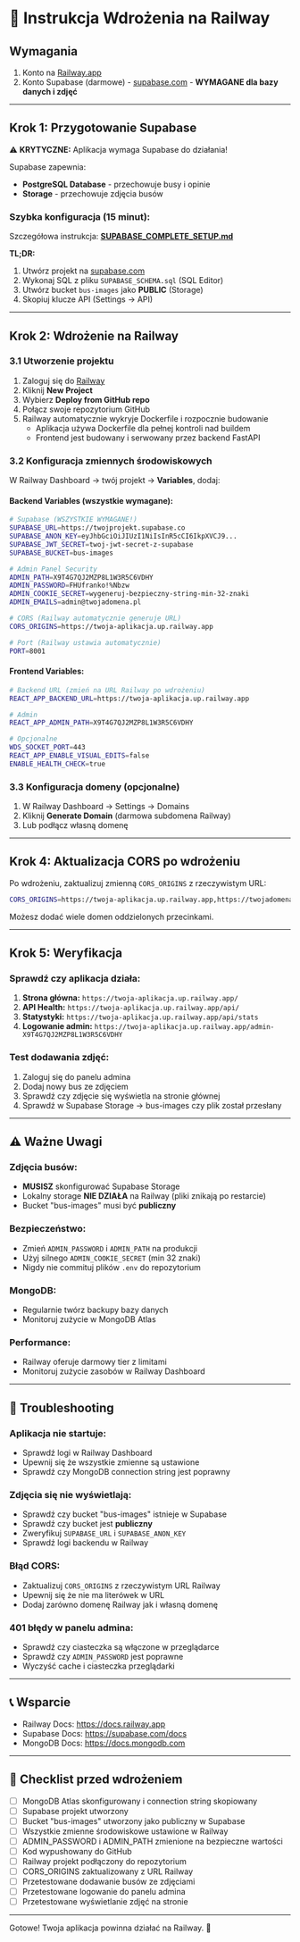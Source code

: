 # 🚀 Instrukcja Wdrożenia na Railway

## Wymagania

1. Konto na [Railway.app](https://railway.app)
2. Konto Supabase (darmowe) - [supabase.com](https://supabase.com) - **WYMAGANE dla bazy danych i zdjęć**

---

## Krok 1: Przygotowanie Supabase

⚠️ **KRYTYCZNE:** Aplikacja wymaga Supabase do działania!

Supabase zapewnia:
- **PostgreSQL Database** - przechowuje busy i opinie  
- **Storage** - przechowuje zdjęcia busów

### Szybka konfiguracja (15 minut):

Szczegółowa instrukcja: **[SUPABASE_COMPLETE_SETUP.md](./SUPABASE_COMPLETE_SETUP.md)**

**TL;DR:**
1. Utwórz projekt na [supabase.com](https://supabase.com)
2. Wykonaj SQL z pliku `SUPABASE_SCHEMA.sql` (SQL Editor)
3. Utwórz bucket `bus-images` jako **PUBLIC** (Storage)
4. Skopiuj klucze API (Settings → API)

---

## Krok 2: Wdrożenie na Railway

### 3.1 Utworzenie projektu

1. Zaloguj się do [Railway](https://railway.app)
2. Kliknij **New Project**
3. Wybierz **Deploy from GitHub repo**
4. Połącz swoje repozytorium GitHub
5. Railway automatycznie wykryje Dockerfile i rozpocznie budowanie
   - Aplikacja używa Dockerfile dla pełnej kontroli nad buildem
   - Frontend jest budowany i serwowany przez backend FastAPI

### 3.2 Konfiguracja zmiennych środowiskowych

W Railway Dashboard → twój projekt → **Variables**, dodaj:

#### Backend Variables (wszystkie wymagane):

```bash
# Supabase (WSZYSTKIE WYMAGANE!)
SUPABASE_URL=https://twojprojekt.supabase.co
SUPABASE_ANON_KEY=eyJhbGciOiJIUzI1NiIsInR5cCI6IkpXVCJ9...
SUPABASE_JWT_SECRET=twoj-jwt-secret-z-supabase
SUPABASE_BUCKET=bus-images

# Admin Panel Security
ADMIN_PATH=X9T4G7QJ2MZP8L1W3R5C6VDHY
ADMIN_PASSWORD=FHUfranko!%Nbzw
ADMIN_COOKIE_SECRET=wygeneruj-bezpieczny-string-min-32-znaki
ADMIN_EMAILS=admin@twojadomena.pl

# CORS (Railway automatycznie generuje URL)
CORS_ORIGINS=https://twoja-aplikacja.up.railway.app

# Port (Railway ustawia automatycznie)
PORT=8001
```

#### Frontend Variables:

```bash
# Backend URL (zmień na URL Railway po wdrożeniu)
REACT_APP_BACKEND_URL=https://twoja-aplikacja.up.railway.app

# Admin
REACT_APP_ADMIN_PATH=X9T4G7QJ2MZP8L1W3R5C6VDHY

# Opcjonalne
WDS_SOCKET_PORT=443
REACT_APP_ENABLE_VISUAL_EDITS=false
ENABLE_HEALTH_CHECK=true
```

### 3.3 Konfiguracja domeny (opcjonalne)

1. W Railway Dashboard → Settings → Domains
2. Kliknij **Generate Domain** (darmowa subdomena Railway)
3. Lub podłącz własną domenę

---

## Krok 4: Aktualizacja CORS po wdrożeniu

Po wdrożeniu, zaktualizuj zmienną `CORS_ORIGINS` z rzeczywistym URL:

```bash
CORS_ORIGINS=https://twoja-aplikacja.up.railway.app,https://twojadomena.pl
```

Możesz dodać wiele domen oddzielonych przecinkami.

---

## Krok 5: Weryfikacja

### Sprawdź czy aplikacja działa:

1. **Strona główna:** `https://twoja-aplikacja.up.railway.app/`
2. **API Health:** `https://twoja-aplikacja.up.railway.app/api/`
3. **Statystyki:** `https://twoja-aplikacja.up.railway.app/api/stats`
4. **Logowanie admin:** `https://twoja-aplikacja.up.railway.app/admin-X9T4G7QJ2MZP8L1W3R5C6VDHY`

### Test dodawania zdjęć:

1. Zaloguj się do panelu admina
2. Dodaj nowy bus ze zdjęciem
3. Sprawdź czy zdjęcie się wyświetla na stronie głównej
4. Sprawdź w Supabase Storage → bus-images czy plik został przesłany

---

## ⚠️ Ważne Uwagi

### Zdjęcia busów:
- **MUSISZ** skonfigurować Supabase Storage
- Lokalny storage **NIE DZIAŁA** na Railway (pliki znikają po restarcie)
- Bucket "bus-images" musi być **publiczny**

### Bezpieczeństwo:
- Zmień `ADMIN_PASSWORD` i `ADMIN_PATH` na produkcji
- Użyj silnego `ADMIN_COOKIE_SECRET` (min 32 znaki)
- Nigdy nie commituj plików `.env` do repozytorium

### MongoDB:
- Regularnie twórz backupy bazy danych
- Monitoruj zużycie w MongoDB Atlas

### Performance:
- Railway oferuje darmowy tier z limitami
- Monitoruj zużycie zasobów w Railway Dashboard

---

## 🐛 Troubleshooting

### Aplikacja nie startuje:
- Sprawdź logi w Railway Dashboard
- Upewnij się że wszystkie zmienne są ustawione
- Sprawdź czy MongoDB connection string jest poprawny

### Zdjęcia się nie wyświetlają:
- Sprawdź czy bucket "bus-images" istnieje w Supabase
- Sprawdź czy bucket jest **publiczny**
- Zweryfikuj `SUPABASE_URL` i `SUPABASE_ANON_KEY`
- Sprawdź logi backendu w Railway

### Błąd CORS:
- Zaktualizuj `CORS_ORIGINS` z rzeczywistym URL Railway
- Upewnij się że nie ma literówek w URL
- Dodaj zarówno domenę Railway jak i własną domenę

### 401 błędy w panelu admina:
- Sprawdź czy ciasteczka są włączone w przeglądarce
- Sprawdź czy `ADMIN_PASSWORD` jest poprawne
- Wyczyść cache i ciasteczka przeglądarki

---

## 📞 Wsparcie

- Railway Docs: https://docs.railway.app
- Supabase Docs: https://supabase.com/docs
- MongoDB Docs: https://docs.mongodb.com

---

## 📝 Checklist przed wdrożeniem

- [ ] MongoDB Atlas skonfigurowany i connection string skopiowany
- [ ] Supabase projekt utworzony
- [ ] Bucket "bus-images" utworzony jako publiczny w Supabase
- [ ] Wszystkie zmienne środowiskowe ustawione w Railway
- [ ] ADMIN_PASSWORD i ADMIN_PATH zmienione na bezpieczne wartości
- [ ] Kod wypushowany do GitHub
- [ ] Railway projekt podłączony do repozytorium
- [ ] CORS_ORIGINS zaktualizowany z URL Railway
- [ ] Przetestowane dodawanie busów ze zdjęciami
- [ ] Przetestowane logowanie do panelu admina
- [ ] Przetestowane wyświetlanie zdjęć na stronie

---

Gotowe! Twoja aplikacja powinna działać na Railway. 🎉
